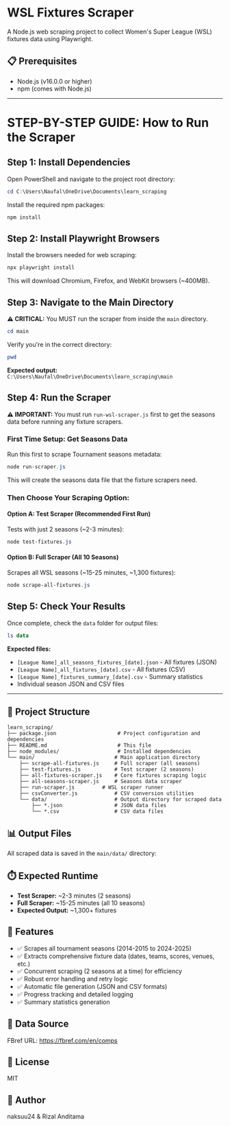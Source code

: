 # WSL Fixtures Scraper

A Node.js web scraping project to collect Women's Super League (WSL) fixtures data using Playwright.

## 📋 Prerequisites

- Node.js (v16.0.0 or higher)
- npm (comes with Node.js)

---

# STEP-BY-STEP GUIDE: How to Run the Scraper

## Step 1: Install Dependencies

Open PowerShell and navigate to the project root directory:

```powershell
cd C:\Users\Naufal\OneDrive\Documents\learn_scraping
```

Install the required npm packages:

```powershell
npm install
```

## Step 2: Install Playwright Browsers

Install the browsers needed for web scraping:

```powershell
npx playwright install
```

This will download Chromium, Firefox, and WebKit browsers (~400MB).

## Step 3: Navigate to the Main Directory

**⚠️ CRITICAL:** You MUST run the scraper from inside the `main` directory.

```powershell
cd main
```

Verify you're in the correct directory:

```powershell
pwd
```

**Expected output:** `C:\Users\Naufal\OneDrive\Documents\learn_scraping\main`

## Step 4: Run the Scraper

**⚠️ IMPORTANT:** You must run `run-wsl-scraper.js` first to get the seasons data before running any fixture scrapers.

### First Time Setup: Get Seasons Data

Run this first to scrape Tournament seasons metadata:

```powershell
node run-scraper.js
```

This will create the seasons data file that the fixture scrapers need.

### Then Choose Your Scraping Option:

#### Option A: Test Scraper (Recommended First Run)

Tests with just 2 seasons (~2-3 minutes):

```powershell
node test-fixtures.js
```

#### Option B: Full Scraper (All 10 Seasons)

Scrapes all WSL seasons (~15-25 minutes, ~1,300 fixtures):

```powershell
node scrape-all-fixtures.js
```

## Step 5: Check Your Results

Once complete, check the `data` folder for output files:

```powershell
ls data
```

**Expected files:**

- `[League Name]_all_seasons_fixtures_[date].json` - All fixtures (JSON)
- `[League Name]_all_fixtures_[date].csv` - All fixtures (CSV)
- `[League Name]_fixtures_summary_[date].csv` - Summary statistics
- Individual season JSON and CSV files

---

## 📁 Project Structure

```
learn_scraping/
├── package.json                    # Project configuration and dependencies
├── README.md                       # This file
├── node_modules/                   # Installed dependencies
└── main/                          # Main application directory
    ├── scrape-all-fixtures.js     # Full scraper (all seasons)
    ├── test-fixtures.js           # Test scraper (2 seasons)
    ├── all-fixtures-scraper.js    # Core fixtures scraping logic
    ├── all-seasons-scraper.js     # Seasons data scraper
    ├── run-scraper.js         # WSL scraper runner
    ├── csvConverter.js            # CSV conversion utilities
    └── data/                      # Output directory for scraped data
        ├── *.json                 # JSON data files
        └── *.csv                  # CSV data files
```

## 📊 Output Files

All scraped data is saved in the `main/data/` directory:

## ⏱️ Expected Runtime

- **Test Scraper:** ~2-3 minutes (2 seasons)
- **Full Scraper:** ~15-25 minutes (all 10 seasons)
- **Expected Output:** ~1,300+ fixtures

## 🎯 Features

- ✅ Scrapes all tournament seasons (2014-2015 to 2024-2025)
- ✅ Extracts comprehensive fixture data (dates, teams, scores, venues, etc.)
- ✅ Concurrent scraping (2 seasons at a time) for efficiency
- ✅ Robust error handling and retry logic
- ✅ Automatic file generation (JSON and CSV formats)
- ✅ Progress tracking and detailed logging
- ✅ Summary statistics generation

## 📄 Data Source

FBref URL: https://fbref.com/en/comps

## 📄 License

MIT

## 👤 Author

naksuu24 & Rizal Anditama
